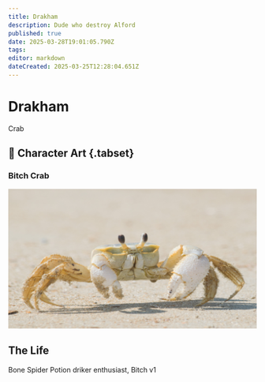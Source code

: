 ```yaml
---
title: Drakham
description: Dude who destroy Alford
published: true
date: 2025-03-28T19:01:05.790Z
tags: 
editor: markdown
dateCreated: 2025-03-25T12:28:04.651Z
---
```


# Drakham
Crab

## 📜 Character Art {.tabset}
### Bitch Crab
![drakham.png](/characters/adalynn/drakham.png)

## The Life
Bone Spider Potion driker enthusiast, Bitch v1 
